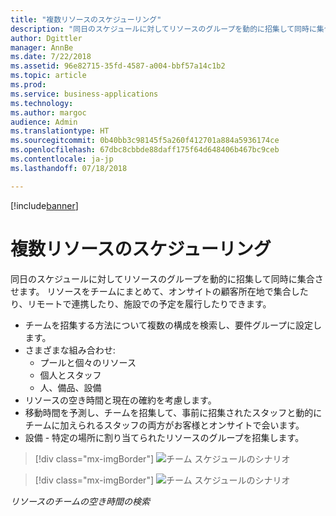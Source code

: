 ```yaml
---
title: "複数リソースのスケジューリング"
description: "同日のスケジュールに対してリソースのグループを動的に招集して同時に集合させます"
author: Dgittler
manager: AnnBe
ms.date: 7/22/2018
ms.assetid: 96e82715-35fd-4587-a004-bbf57a14c1b2
ms.topic: article
ms.prod: 
ms.service: business-applications
ms.technology: 
ms.author: margoc
audience: Admin
ms.translationtype: HT
ms.sourcegitcommit: 0b40bb3c98145f5a260f412701a884a5936174ce
ms.openlocfilehash: 67dbc8cbbde88daff175f64d648406b467bc9ceb
ms.contentlocale: ja-jp
ms.lasthandoff: 07/18/2018

---
```


[!include[banner](../../../../includes/banner.md)]


#  <a name="multi-resource-scheduling"></a>複数リソースのスケジューリング

同日のスケジュールに対してリソースのグループを動的に招集して同時に集合させます。 リソースをチームにまとめて、オンサイトの顧客所在地で集合したり、リモートで連携したり、施設での予定を履行したりできます。

* チームを招集する方法について複数の構成を検索し、要件グループに設定します。
* さまざまな組み合わせ:
    * プールと個々のリソース
    * 個人とスタッフ
    * 人、備品、設備
* リソースの空き時間と現在の確約を考慮します。 
* 移動時間を予測し、チームを招集して、事前に招集されたスタッフと動的にチームに加えられるスタッフの両方がお客様とオンサイトで会います。
* 設備 - 特定の場所に割り当てられたリソースのグループを招集します。

> [!div class="mx-imgBorder"]
> ![](media/Multi-Resource-Scheduling-PPT.png "チーム スケジュールのシナリオ")
<!-- picture -->

> [!div class="mx-imgBorder"]
> ![](media/Team-Scheduling.png "チーム スケジュールのシナリオ")
<!-- picture -->

*リソースのチームの空き時間の検索*


